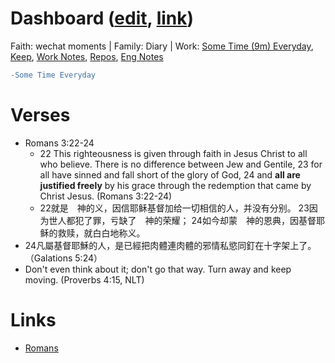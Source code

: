 # Dashboard ([edit](https://github.com/romans1212notes/romans1212notes.github.io/edit/master/README.md), [link](https://romans1212notes.github.io/))
Faith: wechat moments | Family: Diary | Work: [Some Time (9m) Everyday](), [Keep](https://keep.google.com), [Work Notes](https://docs.google.com/), [Repos](https://github.com/romans1212notes), [Eng Notes](https://github.com/romans1212notes/eng-notes)
```diff
-Some Time Everyday
```
# Verses
* Romans 3:22-24
  * 22 This righteousness is given through faith in Jesus Christ to all who believe. There is no difference between Jew and Gentile, 23 for all have sinned and fall short of the glory of God, 24 and **all are justified freely** by his grace through the redemption that came by Christ Jesus. (Romans 3:22-24) 
  *  22就是　神的义，因信耶稣基督加给一切相信的人，并没有分别。 23因为世人都犯了罪，亏缺了　神的荣耀； 24如今却蒙　神的恩典，因基督耶稣的救赎，就白白地称义。
* 24凡屬基督耶穌的人，是已經把肉體連肉體的邪情私慾同釘在十字架上了。（Galations 5:24）
* Don't even think about it; don't go that way. Turn away and keep moving. (Proverbs 4:15, NLT)

# Links
* [Romans](https://www.bible.com/bible/111/ROM.3.cunpss?parallel=48)
